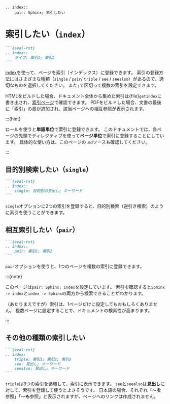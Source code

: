 ```{eval-rst}
.. index::
    pair: Sphinx; 索引したい
```

# 索引したい（``index``）

````md
```{eval-rst}
.. index::
    タイプ: 索引1; 索引2
```
````

[index](https://www.sphinx-doc.org/ja/master/usage/restructuredtext/directives.html#index-generating-markup)を使って、ページを索引（インデックス）に登録できます。
索引の登録方法にはさまざまな種類（``single`` / ``pair``/  ``triple`` / ``see`` / ``seealso``）があるので、適切なものを選択してください。
また``;``で区切って複数の索引を設定できます。

HTMLをビルドした場合、ドキュメント全体から集めた索引は{file}``getindex``に書き出され、[索引ページ](genindex)で確認できます。
PDFをビルドした場合、文書の最後に「索引」の章が追加され、該当ページへの相互参照が表示されます。

:::{hint}

ロールを使うと**単語単位**で索引に登録できます。
このドキュメントでは、各ページの先頭でディレクティブを使って**ページ単位**で索引に登録することにしています。
具体的な使い方は、このページの``.md``ソースも確認してください。

:::

## 目的別検索したい（``single``）

````md
```{eval-rst}
.. index::
    single: 目的別の見出し; キーワード
```
````

``single``オプションに2つの索引を登録すると、目的別検索（逆引き検索）のように索引を使うことができます。

## 相互索引したい（``pair``）

````md
```{eval-rst}
.. index::
    pair: 索引1; 索引2
```
````

``pair``オプションを使うと、1つのページを複数の索引に登録できます。

:::{note}

このページは``pair: Sphinx; index``を設定しています。
索引を確認すると``Sphinx -> index``と``index -> Sphinx``の両方から検索できることがわかります。

（あたりまえですが）索引は、1ページだけに設定してもおもしろくありません。
複数ページに設定することで、ドキュメントの検索性が高まります。

:::

## その他の種類の索引したい

````md
```{eval-rst}
.. index:
    triple: 索引1; 索引2; 索引3
    see: 見出し; キーワード
    seealso: 見出し; キーワード
```
````

``triple``は3つの索引を循環して、索引に表示できます。
``see``と``seealso``は**見出し**に対して、索引を登録して使うとよさそうです。
日本語の場合、それぞれ「〜**を**参照」「〜**も**参照」と表示されますが、ページへのリンクは作成されません。
